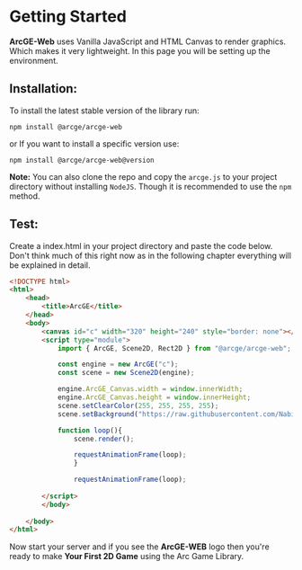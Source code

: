 # Getting Started

**ArcGE-Web** uses Vanilla JavaScript and HTML Canvas to render graphics. Which makes it very lightweight.
In this page you will be setting up the environment.

## Installation:

To install the latest stable version of the library run:
```
npm install @arcge/arcge-web
```
or
If you want to install a specific version use:
```
npm install @arcge/arcge-web@version
```

**Note:** You can also clone the repo and copy the `arcge.js` to your project directory without installing `NodeJS`. Though it is recommended to use the `npm` method.


## Test:
Create a index.html in your project directory and paste the code below. Don't think much of this right now as in the following chapter everything will be explained in detail.

```html
<!DOCTYPE html>
<html>
	<head>
		<title>ArcGE</title>
	</head>
	<body>
		<canvas id="c" width="320" height="240" style="border: none"></canvas>
		<script type="module">
			import { ArcGE, Scene2D, Rect2D } from "@arcge/arcge-web";

			const engine = new ArcGE("c");
			const scene = new Scene2D(engine);

			engine.ArcGE_Canvas.width = window.innerWidth;
			engine.ArcGE_Canvas.height = window.innerHeight;
			scene.setClearColor(255, 255, 255, 255);
			scene.setBackground("https://raw.githubusercontent.com/Nabir14/ArcGE-WEB/refs/heads/main/arcge-web-icon.png");

			function loop(){
				scene.render();

				requestAnimationFrame(loop);
				}

				requestAnimationFrame(loop);
		
		</script>
        </body>
		
	</body>
</html>
```

Now start your server and if you see the **ArcGE-WEB** logo then you're ready to make **Your First 2D Game** using the Arc Game Library.
